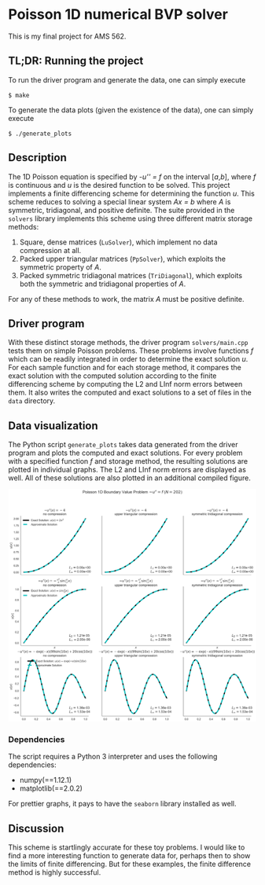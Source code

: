 # Poisson 1D numerical BVP solver

This is my final project for AMS 562.
## TL;DR: Running the project

To run the driver program and generate the data, one can simply execute

```
$ make
```

To generate the data plots (given the existence of the data), one can simply
execute

```
$ ./generate_plots
```

## Description

The 1D Poisson equation is specified by _-u'' = f_ on the interval [_a_,_b_],
where _f_ is continuous and _u_ is the desired function to be solved.  This
project implements a finite differencing scheme for determining the function
_u_.  This scheme reduces to solving a special linear system _Ax = b_ where _A_
is symmetric, tridiagonal, and positive definite. The suite provided in the
`solvers` library implements this scheme using three different matrix storage
methods:

1. Square, dense matrices (`LuSolver`), which implement no data compression at
   all.
2. Packed upper triangular matrices (`PpSolver`), which exploits the symmetric
   property of _A_.
3. Packed symmetric tridiagonal matrices (`TriDiagonal`), which exploits both
   the symmetric and tridiagonal properties of _A_.

For any of these methods to work, the matrix _A_ must be positive definite.


## Driver program

With these distinct storage methods, the driver program `solvers/main.cpp`
tests them on simple Poisson problems. These problems involve functions _f_
which can be readily integrated in order to determine the exact solution _u_.
For each sample function and for each storage method, it compares the exact
solution with the computed solution according to the finite differencing scheme
by computing the L2 and LInf norm errors between them. It also writes the
computed and exact solutions to a set of files in the `data` directory.

## Data visualization

The Python script `generate_plots` takes data generated from the driver program
and plots the computed and exact solutions. For every problem with a specified
function _f_ and storage method, the resulting solutions are plotted in
individual graphs. The L2 and LInf norm errors are displayed as well. All of
these solutions are also plotted in an additional compiled figure.

![plots](./plots/combined.png)

### Dependencies

The script requires a Python 3 interpreter and uses the following dependencies:

* numpy(==1.12.1)
* matplotlib(==2.0.2)

For prettier graphs, it pays to have the `seaborn` library installed as well.

## Discussion

This scheme is startlingly accurate for these toy problems. I would like to
find a more interesting function to generate data for, perhaps then to show the
limits of finite differencing. But for these examples, the finite difference
method is highly successful.

